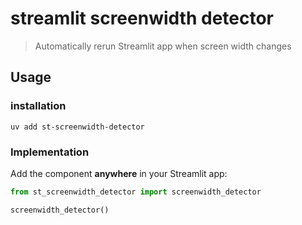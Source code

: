 # streamlit screenwidth detector

> Automatically rerun Streamlit app when screen width changes

## Usage

### installation

`uv add st-screenwidth-detector`

### Implementation

Add the component **anywhere** in your Streamlit app:

```python
from st_screenwidth_detector import screenwidth_detector

screenwidth_detector()
```
